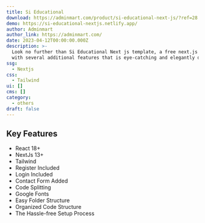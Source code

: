 ```yaml
---
title: Si Educational
download: https://adminmart.com/product/si-educational-next-js/?ref=28
demo: https://si-educational-nextjs.netlify.app/
author: Adminmart
author_link: https://adminmart.com/
date: 2023-04-12T00:00:00.000Z
description: >-
  Look no further than Si Educational Next js template, a free next.js template
  with several additional features that is eye-catching and elegantly designed.
ssg:
  - Nextjs
css:
  - Tailwind
ui: []
cms: []
category:
  - others
draft: false
---
```

## Key Features

- React 18+
- NextJs 13+
- Tailwind
- Register Included
- Login Included
- Contact Form Added
- Code Splitting
- Google Fonts
- Easy Folder Structure
- Organized Code Structure
- The Hassle-free Setup Process
